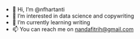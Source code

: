 - 👋 Hi, I’m @nfhartanti
- 👀 I’m interested in data science and copywriting 
- 🌱 I’m currently learning writing
- 📫 You can reach me on nandafitrih@gmail.com
<!---
nfhartanti/nfhartanti is a ✨ special ✨ repository because its `README.md` (this file) appears on your GitHub profile.
You can click the Preview link to take a look at your changes.
--->
